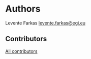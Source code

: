 # Authors

Levente Farkas <levente.farkas@egi.eu>

## Contributors

[All contributors](https://github.com/EGI-Federation/egi-service-level-management/graphs/contributors)
